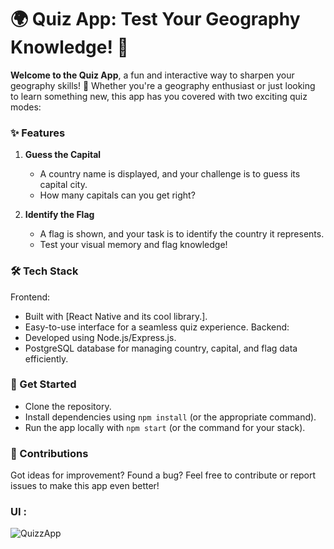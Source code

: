 
# 🌍 Quiz App: Test Your Geography Knowledge! 🧠

**Welcome to the Quiz App**, a fun and interactive way to sharpen your geography skills! 🎉 Whether you're a geography enthusiast or just looking to learn something new, this app has you covered with two exciting quiz modes:

### ✨ Features

1. **Guess the Capital**  
   - A country name is displayed, and your challenge is to guess its capital city.  
   - How many capitals can you get right?  

2. **Identify the Flag**  
   - A flag is shown, and your task is to identify the country it represents.  
   - Test your visual memory and flag knowledge!  

### 🛠️ Tech Stack  
Frontend:
- Built with [React Native and its cool library.].  
- Easy-to-use interface for a seamless quiz experience.
Backend:
 - Developed using Node.js/Express.js.
 - PostgreSQL database for managing country, capital, and flag data efficiently.

### 🚀 Get Started  
- Clone the repository.  
- Install dependencies using `npm install` (or the appropriate command).  
- Run the app locally with `npm start` (or the command for your stack).

### 🤝 Contributions  
Got ideas for improvement? Found a bug? Feel free to contribute or report issues to make this app even better!

### UI :
![QuizzApp](https://github.com/user-attachments/assets/2e4a45b3-737e-472e-b2b0-a3b3819bbb46)
